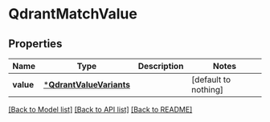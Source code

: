 # QdrantMatchValue


## Properties
Name | Type | Description | Notes
------------ | ------------- | ------------- | -------------
**value** | [***QdrantValueVariants**](QdrantValueVariants.md) |  | [default to nothing]


[[Back to Model list]](../README.md#models) [[Back to API list]](../README.md#api-endpoints) [[Back to README]](../README.md)


